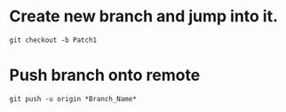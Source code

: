 # Create new branch and jump into it.
`git checkout -b Patch1`
# Push branch onto remote
`git push -u origin *Branch_Name* `
